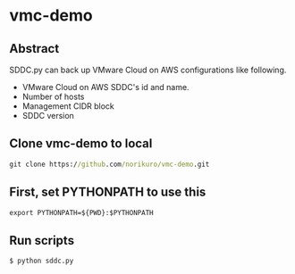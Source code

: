 # vmc-demo

## Abstract
SDDC.py can back up VMware Cloud on AWS configurations like following.
* VMware Cloud on AWS SDDC's id and name.
* Number of hosts
* Management CIDR block
* SDDC version


## Clone vmc-demo to local

```cmd
git clone https://github.com/norikuro/vmc-demo.git
```

## First, set PYTHONPATH to use this  
```cmd
export PYTHONPATH=${PWD}:$PYTHONPATH
```

## Run scripts

```cmd
$ python sddc.py
```
